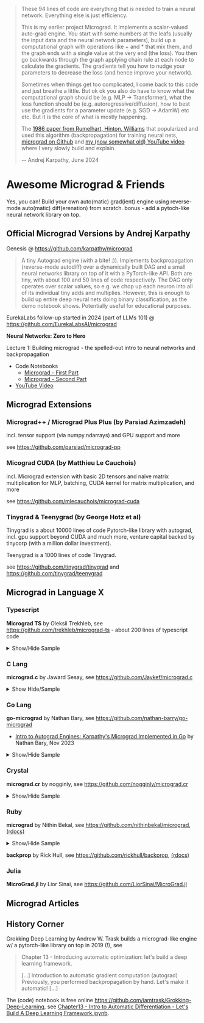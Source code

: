 
> These 94 lines of code are everything that is needed to train a neural network.
> Everything else is just efficiency.
>
> This is my earlier project Micrograd. It implements a scalar-valued auto-grad engine.
> You start with some numbers at the leafs 
> (usually the input data and the neural network parameters), 
> build up a computational graph with operations like + and * that mix them, 
> and the graph ends with a single value at the very end (the loss).
> You then go backwards through the graph applying chain rule at each node to calculate the gradients. 
> The gradients tell you how to nudge your parameters to decrease the loss (and hence improve your network).
>
> Sometimes when things get too complicated, I come back to this code and just breathe a little.
> But ok ok you also do have to know what the computational graph should be (e.g. MLP -> Transformer),
> what the loss function should be (e.g. autoregressive/diffusion), 
> how to best use the gradients for a parameter update (e.g. SGD -> AdamW) etc etc. 
> But it is the core of what is mostly happening.
>
> The [1986 paper from Rumelhart, Hinton, Williams](https://www.cs.toronto.edu/~hinton/absps/naturebp.pdf) that popularized and used this algorithm (backpropagation) for training neural nets,
> [micrograd on Github](https://github.com/karpathy/micrograd) 
> and [my (now somewhat old) YouTube video](https://www.youtube.com/watch?v=VMj-3S1tku0) where I very slowly build and explain.
>
>  -- Andrej Karpathy,  June 2024




# Awesome Micrograd & Friends

Yes, you can! 
Build your own auto(matic) grad(ient) engine using reverse-mode auto(matic) diff(erenation)
from scratch. 
bonus - add a pytoch-like neural network library on top. 





## Official Micrograd Versions by Andrej Karpathy

Genesis @ <https://github.com/karpathy/micrograd>

> A tiny Autograd engine (with a bite! :)). 
> Implements backpropagation (reverse-mode autodiff) over a dynamically built
> DAG and a small neural networks library on top of it with a PyTorch-like API. 
> Both are tiny, with about 100 and 50 lines of code respectively. 
> The DAG only operates over scalar values, so e.g. we chop up each neuron into all 
> of its individual tiny adds and multiplies. 
> However, this is enough to build up entire deep neural nets doing binary classification, 
> as the demo notebook shows. Potentially useful for educational purposes.

EurekaLabs follow-up started in 2024 (part of LLMs 101) @ <https://github.com/EurekaLabsAI/micrograd> 


**Neural Networks: Zero to Hero**

Lecture 1: Building micrograd - the spelled-out intro to neural networks and backpropagation

- Code Notebooks
  - [Micrograd - First Part](https://github.com/karpathy/nn-zero-to-hero/blob/master/lectures/micrograd/micrograd_lecture_first_half_roughly.ipynb)
  - [Micrograd - Second Part](https://github.com/karpathy/nn-zero-to-hero/blob/master/lectures/micrograd/micrograd_lecture_second_half_roughly.ipynb)
- [YouTube Video](https://www.youtube.com/watch?v=VMj-3S1tku0)




##  Micrograd Extensions

<!--
### Micrograd "V2"  

uses numpy.ndarrays (with type float32) for values, 
adds require_grad options, 
adds more operations incl. matmul, sum, and more;  
tries to stay below the 1000 lines of code limit!

see <https://github.com/planetopenllms/llms.sandbox/tree/main/micrograd_v2>

-->


###  Micrograd++ / Micrograd Plus Plus (by Parsiad Azimzadeh)

incl. tensor support (via numpy.ndarrays) 
and GPU support and more

see <https://github.com/parsiad/micrograd-pp>


###  Micograd CUDA (by Matthieu Le Cauchois)

incl. Micrograd extension with basic 2D tensors and naïve matrix multiplication for MLP,
batching,
CUDA kernel for matrix multiplication,
and more

see <https://github.com/mlecauchois/micrograd-cuda>


### Tinygrad & Teenygrad (by George Hotz et al)

Tinygrad is a about 10000 lines of code Pytorch-like library with autograd,
incl. gpu support beyond CUDA and much more,
venture capital backed by tinycorp (with a million dollar investment).


Teenygrad is a 1000 lines of code Tinygrad.

see <https://github.com/tinygrad/tinygrad>  and <https://github.com/tinygrad/teenygrad>



##  Micrograd in Language X

### Typescript

**Micrograd TS** by Oleksii Trekhleb,
see <https://github.com/trekhleb/micrograd-ts> -
about 200 lines of typescript code

<details>
<summary>Show/Hide Sample</summary>

``` ts
// Inputs x1, x2
const x1 = v(2, { label: 'x1' })
const x2 = v(0, { label: 'x2' })

// Weights w1, w2
const w1 = v(-3, { label: 'w1' })
const w2 = v(1, { label: 'w2' })

// bias of the neuron
const b = v(6.8813735870195432, { label: 'b' })

// x1w1 + x2w2 + b
const x1w1 = x1.mul(w1)
x1w1.label = 'x1w1'

const x2w2 = x2.mul(w2)
x2w2.label = 'x2w2'

const x1w1x2w2 = x1w1.add(x2w2)
x1w1x2w2.label = 'x1w1x2w2'

const n = x1w1x2w2.add(b)
n.label = 'n'

const o = n.tanh()
o.label = 'o'

o.backward()
```

</details>

### C Lang

**micrograd.c** by Jaward Sesay,
see <https://github.com/Jaykef/micrograd.c>

<details>
<summary>Show Hide/Sample</summary>

``` c 
Value* a = value_new(-4.0);
Value* b = value_new(2.0);
Value* c = value_add(a, b);
Value* d = value_add(value_mul(a, b), value_pow(b, 3));
c = value_add(c, value_add(c, value_new(1)));
c = value_add(c, value_add(value_add(value_new(1), c), value_neg(a)));
d = value_add(d, value_add(value_mul(d, value_new(2)), value_relu(value_add(b, a))));
d = value_add(d, value_add(value_mul(value_new(3), d), value_relu(value_sub(b, a))));
Value* e = value_sub(c, d);
Value* f = value_pow(e, 2);
Value* g = value_div(f, value_new(2.0));
g = value_add(g, value_div(value_new(10.0), f));
backward(g);

double tol = 1e-4; 
printf("g->data: %.6f\n", g->data);

backward(g);

printf("a->grad: %.6f\n", a->grad);
printf("b->grad: %.6f\n", b->grad);
```

</details>



### Go Lang

**go-micrograd** by Nathan Bary, 
see <https://github.com/nathan-barry/go-micrograd>


- [Intro to Autograd Engines: Karpathy's Micrograd Implemented in Go](https://nathan.rs/posts/go-micrograd/) by Nathan Bary, Nov 2023 


<details>
<summary>Show/Hide Sample</summary>

``` go
    x := New(2)
	w := New(0.4) // pretend random init
	y := New(4)

	for k := 0; k < 6; k++ {

		// forward pass
		ypred := Mul(w, x)
		loss := Pow(Sub(ypred, y), New(2))

		// backward pass
		w.Grad = 0 // zero previous gradients
		loss.Backward()

		// update weights
		w.Data += -0.1 * w.Grad

		fmt.Printf("Iter: %2v, Loss: %.4v, w: %.4v\n",
            k, loss.Data, w.Data)
	}
```

</details>


### Crystal 

**micrograd.cr** by nogginly,
see <https://github.com/nogginly/micrograd.cr>

<details>
<summary>Show/Hide Sample</summary>

``` cr
require "micrograd"

alias NNFloat = Float32
alias NNValue = MicroGrad::Value(NNFloat)

a = NNValue[-4]
b = NNValue[2]
c = a + b
d = a * b + b**3
c += c + 1
c += 1 + c + (-a)
d += d * 2 + (b + a).relu
d += 3 * d + (b - a).relu
e = c - d
f = e**2
g = f / 2.0
g += 10.0 / f

puts "g: #{g}" # prints 24.7041, the outcome of this forward pass
g.backward
puts "a: #{a}" # prints 138.8338, i.e. the numerical value of dg/da
puts "b: #{b}" # prints 645.5773, i.e. the numerical value of dg/db
```

</details>


### Ruby

**micrograd** by Nithin Bekal,
see <https://github.com/nithinbekal/micrograd>, [(rdocs)](https://www.rubydoc.info/gems/micrograd)

<details>
<summary>Show/Hide Sample</summary>

``` ruby
include Micrograd

a = Value.new(2.0)
b = Value.new(-3.0)
c = Value.new(10.0)
e = a * b
d = e + c
f = Value.new(-2.0)

l = d * f

# Walk through all the values and calculate gradients for them.
l.start_backward
```

</details>


**backprop** by Rick Hull,
see <https://github.com/rickhull/backprop>, [(rdocs)](https://www.rubydoc.info/gems/backprop)




### Julia

**MicroGrad.jl** by Lior Sinai,
see <https://github.com/LiorSinai/MicroGrad.jl>



##  Micrograd Articles 







## History Corner


Grokking Deep Learning by Andrew W. Trask  builds a micrograd-like engine w/ a pytorch-like library on top in 2019 (!), see 

> Chapter 13 - Introducing automatic optimization: let's build a deep learning framework.
>
> [...]
> Introduction to automatic gradient computation (autograd)
> Previously, you performed backpropagation by hand. Let's make it automatic!
> [...]

The (code) notebook is free online <https://github.com/iamtrask/Grokking-Deep-Learning>,
see [Chapter13 - Intro to Automatic Differentiation - Let's Build A Deep Learning Framework.ipynb](https://github.com/iamtrask/Grokking-Deep-Learning/blob/master/Chapter13%20-%20Intro%20to%20Automatic%20Differentiation%20-%20Let's%20Build%20A%20Deep%20Learning%20Framework.ipynb).




